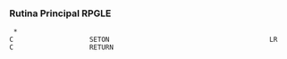 ### Rutina Principal RPGLE

```
 *
C                   SETON                                        LR
C                   RETURN
```
